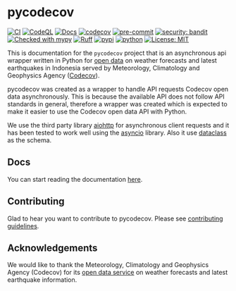 # pycodecov

[![CI](https://github.com/kiraware/pycodecov/workflows/ci/badge.svg)](https://github.com/kiraware/pycodecov/actions/workflows/ci.yml)
[![CodeQL](https://github.com/kiraware/pycodecov/workflows/codeql/badge.svg)](https://github.com/kiraware/pycodecov/actions/workflows/codeql.yml)
[![Docs](https://readthedocs.org/projects/pycodecov/badge/?version=latest)](https://pycodecov.readthedocs.io/en/latest/?badge=latest)
[![codecov](https://codecov.io/gh/kiraware/pycodecov/graph/badge.svg?token=R7FIQXO4UP)](https://codecov.io/gh/kiraware/pycodecov)
[![pre-commit](https://img.shields.io/badge/pre--commit-enabled-brightgreen?logo=pre-commit&logoColor=white)](https://github.com/pre-commit/pre-commit)
[![security: bandit](https://img.shields.io/badge/security-bandit-yellow.svg)](https://github.com/PyCQA/bandit)
[![Checked with mypy](http://www.mypy-lang.org/static/mypy_badge.svg)](http://mypy-lang.org/)
[![Ruff](https://img.shields.io/endpoint?url=https://raw.githubusercontent.com/astral-sh/ruff/main/assets/badge/v2.json)](https://github.com/astral-sh/ruff)
[![pypi](https://img.shields.io/pypi/v/pycodecov.svg)](https://pypi.org/project/pycodecov/)
[![python](https://img.shields.io/pypi/pyversions/pycodecov.svg)](https://pypi.org/project/pycodecov/)
[![License: MIT](https://img.shields.io/badge/license-MIT-blue.svg)](https://opensource.org/license/mit/)

This is documentation for the `pycodecov` project that
is an asynchronous api wrapper written in Python for
[open data](https://data.pycodecov.go.id/) on weather
forecasts and latest earthquakes in Indonesia served
by Meteorology, Climatology and Geophysics Agency
([Codecov](https://pycodecov.go.id/)).

pycodecov was created as a wrapper to handle API requests
Codecov open data asynchronously. This is because the
available API does not follow API standards in general,
therefore a wrapper was created which is expected to
make it easier to use the Codecov open data API with Python.

We use the third party library [aiohttp](https://docs.aiohttp.org/en/stable/)
for asynchronous client requests and it has been tested
to work well using the [asyncio](https://docs.python.org/3/library/asyncio.html)
library. Also it use [dataclass](https://docs.python.org/3/library/dataclasses.html)
as the schema.

## Docs

You can start reading the documentation [here](https://pycodecov.readthedocs.io/en/latest/).

## Contributing

Glad to hear you want to contribute to pycodecov. Please see
[contributing guidelines](https://pycodecov.readthedocs.io/en/latest/how-to-guides/#contributing).

## Acknowledgements

We would like to thank the Meteorology, Climatology
and Geophysics Agency (Codecov) for its [open data service](https://data.pycodecov.go.id/)
on weather forecasts and latest earthquake information.
